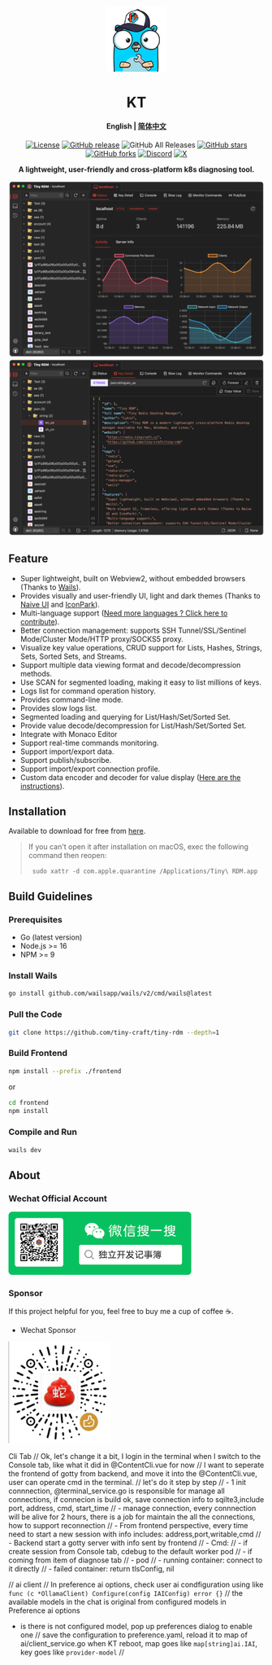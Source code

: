 <div align="center">
<a href="https://github.com/tiny-craft/tiny-rdm/"><img src="build/appicon.png" width="120"/></a>
</div>
<h1 align="center">KT</h1>
<h4 align="center"><strong>English</strong> | <a href="https://github.com/tiny-craft/tiny-rdm/blob/main/README_zh.md">
简体中文</a></h4>
<div align="center">

[![License](https://img.shields.io/github/license/tiny-craft/tiny-rdm)](https://github.com/tiny-craft/tiny-rdm/blob/main/LICENSE)
[![GitHub release](https://img.shields.io/github/release/tiny-craft/tiny-rdm)](https://github.com/tiny-craft/tiny-rdm/releases)
![GitHub All Releases](https://img.shields.io/github/downloads/tiny-craft/tiny-rdm/total)
[![GitHub stars](https://img.shields.io/github/stars/tiny-craft/tiny-rdm)](https://github.com/tiny-craft/tiny-rdm/stargazers)
[![GitHub forks](https://img.shields.io/github/forks/tiny-craft/tiny-rdm)](https://github.com/tiny-craft/tiny-rdm/fork)
[![Discord](https://img.shields.io/discord/1170373259133456434?label=Discord&color=5865F2)](https://discord.gg/VTFbBMGjWh)
[![X](https://img.shields.io/badge/Twitter-black?logo=x&logoColor=white)](https://twitter.com/Lykin53448)

<strong>A lightweight, user-friendly and cross-platform k8s diagnosing tool.</strong>

</div>

<picture>
 <source media="(prefers-color-scheme: dark)" srcset="screenshots/dark_en.png">
 <source media="(prefers-color-scheme: light)" srcset="screenshots/light_en.png">
 <img alt="screenshot" src="screenshots/dark_en.png">
</picture>

<picture>
 <source media="(prefers-color-scheme: dark)" srcset="screenshots/dark_en2.png">
 <source media="(prefers-color-scheme: light)" srcset="screenshots/light_en2.png">
 <img alt="screenshot" src="screenshots/dark_en2.png">
</picture>

## Feature

- Super lightweight, built on Webview2, without embedded browsers (Thanks
  to [Wails](https://github.com/wailsapp/wails)).
- Provides visually and user-friendly UI, light and dark themes (Thanks to [Naive UI](https://github.com/tusen-ai/naive-ui)
  and [IconPark](https://iconpark.oceanengine.com)).
- Multi-language support ([Need more languages ? Click here to contribute](.github/CONTRIBUTING.md)).
- Better connection management: supports SSH Tunnel/SSL/Sentinel Mode/Cluster Mode/HTTP proxy/SOCKS5 proxy.
- Visualize key value operations, CRUD support for Lists, Hashes, Strings, Sets, Sorted Sets, and Streams.
- Support multiple data viewing format and decode/decompression methods.
- Use SCAN for segmented loading, making it easy to list millions of keys.
- Logs list for command operation history.
- Provides command-line mode.
- Provides slow logs list.
- Segmented loading and querying for List/Hash/Set/Sorted Set.
- Provide value decode/decompression for List/Hash/Set/Sorted Set.
- Integrate with Monaco Editor
- Support real-time commands monitoring.
- Support import/export data.
- Support publish/subscribe.
- Support import/export connection profile.
- Custom data encoder and decoder for value display ([Here are the instructions](https://redis.tinycraft.cc/guide/custom-decoder/)).

## Installation

Available to download for free from [here](https://github.com/tiny-craft/tiny-rdm/releases).

> If you can't open it after installation on macOS, exec the following command then reopen:
>
> ```shell
>  sudo xattr -d com.apple.quarantine /Applications/Tiny\ RDM.app
> ```

## Build Guidelines

### Prerequisites

- Go (latest version)
- Node.js >= 16
- NPM >= 9

### Install Wails

```bash
go install github.com/wailsapp/wails/v2/cmd/wails@latest
```

### Pull the Code

```bash
git clone https://github.com/tiny-craft/tiny-rdm --depth=1
```

### Build Frontend

```bash
npm install --prefix ./frontend
```

or

```bash
cd frontend
npm install
```

### Compile and Run

```bash
wails dev
```

## About

### Wechat Official Account

<img src="docs/images/wechat_official.png" alt="wechat" width="360" />

### Sponsor

If this project helpful for you, feel free to buy me a cup of coffee ☕️.

- Wechat Sponsor

<img src="docs/images/wechat_sponsor.jpg" alt="wechat" width="200" />

Cli Tab
// Ok, let's change it a bit, I login in the terminal when I switch to the Console tab, like what it did in @ContentCli.vue for now
// I want to seperate the frontend of gotty from backend, and move it into the @ContentCli.vue, user can operate cmd in the terminal.
// let's do it step by step
// - 1 init connnection, @terminal_service.go is responsible for manage all connections, if connecion is build ok, save connection info to sqilte3,include port, address, cmd, start_time
// - manage connection, every connnection will be alive for 2 hours, there is a job for maintain the all the connections, how to support reconnection
// - From frontend perspective, every time need to start a new session with info includes: address,port,writable,cmd
// - Backend start a gotty server with info sent by frontend
// - Cmd:
// - if create session from Console tab, cdebug to the default worker pod
// - if coming from item of diagnose tab
// - pod
// - running container: connect to it directly
// - failed container: return tlsConfig, nil

// ai client
// In preference ai options, check user ai condfiguration using like `func (c *OllamaClient) Configure(config IAIConfig) error {}`
// the available models in the chat is original from configured models in Preference ai options

- is there is not configured model, pop up preferences dialog to enable one
// save the configuration to preference.yaml, reload it to map of ai/client_service.go when KT reboot, map goes like `map[string]ai.IAI`, key goes like `provider-model`
//
<!-- 
cdebug exec --namespace=test -it --privileged --image=nixery.dev/shell/vim/ps/tshark/kubectl/zsh pod/my-distroless

-->
